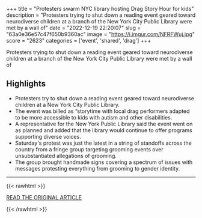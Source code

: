 +++
title = "Protesters swarm NYC library hosting Drag Story Hour for kids"
description = "Protesters trying to shut down a reading event geared toward neurodiverse children at a branch of the New York City Public Library were met by a wall of"
date = "2022-12-19 22:20:07"
slug = "63a0e36e57c47f650b9360ac"
image = "https://i.imgur.com/NFRFWuj.jpg"
score = "2623"
categories = ['event', 'shared', 'drag']
+++

Protesters trying to shut down a reading event geared toward neurodiverse children at a branch of the New York City Public Library were met by a wall of

## Highlights

- Protesters try to shut down a reading event geared toward neurodiverse children at a New York City Public Library.
- The event was billed as “storytime with local drag performers adapted to be more accessible to kids with autism and other disabilities.
- A representative for the New York Public Library said the event went on as planned and added that the library would continue to offer programs supporting diverse voices.
- Saturday's protest was just the latest in a string of standoffs across the country from a fringe group targeting grooming events over unsubstantiated allegations of grooming.
- The group brought handmade signs covering a spectrum of issues with messages protesting everything from grooming to gender identity.

---

{{< rawhtml >}}
  <p class="article-category">
    <a target="_blank" href="https://www.nbcnews.com/nbc-out/out-news/protesters-swarm-nyc-library-hosting-drag-story-hour-kids-rcna62390">READ THE ORIGINAL ARTICLE</a>
  </p>
{{< /rawhtml >}}
